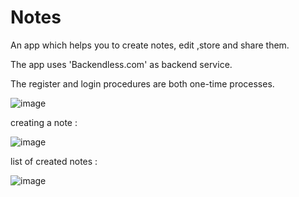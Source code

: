 # Notes
An app which helps you to create notes, edit ,store and share them.

The app uses 'Backendless.com' as backend service.

The register and login procedures are both one-time processes.

![image](https://user-images.githubusercontent.com/50372240/63875890-0bd7e180-c9e2-11e9-9403-4b7797c33d9e.png)

creating a note :

![image](https://user-images.githubusercontent.com/50372240/63876294-d41d6980-c9e2-11e9-895a-99b1ca68fc47.png)

list of created notes :

![image](https://user-images.githubusercontent.com/50372240/64027238-eb349680-cb5d-11e9-8470-4275a916f477.png)

